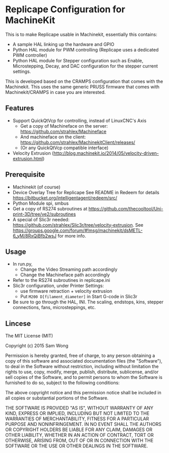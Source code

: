 Replicape Configuration for MachineKit
======================================

This is to make Replicape usable in Machinekit, essentially this contains:
* A sample HAL linking up the hardware and GPIO
* Python HAL module for PWM controlling (Replicape uses a dedicated PWM controller)
* Python HAL module for Stepper configuration such as Enable, Microstepping, Decay, and DAC configuration for the stepper current settings.

This is developed based on the CRAMPS configuration that comes with the Machinekit.  This uses the same generic PRUSS firmware that comes with Machinekit/CRAMPS in case you are interested.

Features
--------

* Support QuickQtVcp for controlling, instead of LinuxCNC's Axis
  * Get a copy of Machineface on the server: https://github.com/strahlex/Machineface
  * And machineface on the client: https://github.com/strahlex/MachinekitClient/releases/
  * (Or any QuickQtVcp compatible interface)
* Velocity Extrusion (http://blog.machinekit.io/2014/05/velocity-driven-extrusion.html)

Prerequisite 
------------
* Machinekit (of course)
* Device Overlay Tree for Replicape
See README in Redeem for details https://bitbucket.org/intelligentagent/redeem/src/
* Python Module spi, smbus
* Get a copy of RS274 subroutines at 
  https://github.com/thecooltool/Uni-print-3D/tree/ve2/subroutines
* A special of Slic3r needed: https://github.com/strahlex/Slic3r/tree/velocity-extrusion.
  See https://groups.google.com/forum/#!msg/machinekit/dsMETL-6_yM/8RxQiBfb2wsJ for more info.

Usage
-----

* In run.py, 
  * Change the Video Streaming path accordingly
  * Change the Machineface path accordingly
* Refer to the RS274 subroutines in replicape.ini
* Slic3r configuration, under Printer Settings:
  * use firmware retraction + velocity extrusion
  * Put ```M200 D[filament_diameter]``` in Start G-code in Slic3r
* Be sure to go through the HAL, INI. The scaling, endstops, kins, stepper connections, fans, microsteppings, etc.

Lincese
-------
The MIT License (MIT)

Copyright (c) 2015 Sam Wong

Permission is hereby granted, free of charge, to any person obtaining a copy
of this software and associated documentation files (the "Software"), to deal
in the Software without restriction, including without limitation the rights
to use, copy, modify, merge, publish, distribute, sublicense, and/or sell
copies of the Software, and to permit persons to whom the Software is
furnished to do so, subject to the following conditions:

The above copyright notice and this permission notice shall be included in all
copies or substantial portions of the Software.

THE SOFTWARE IS PROVIDED "AS IS", WITHOUT WARRANTY OF ANY KIND, EXPRESS OR
IMPLIED, INCLUDING BUT NOT LIMITED TO THE WARRANTIES OF MERCHANTABILITY,
FITNESS FOR A PARTICULAR PURPOSE AND NONINFRINGEMENT. IN NO EVENT SHALL THE
AUTHORS OR COPYRIGHT HOLDERS BE LIABLE FOR ANY CLAIM, DAMAGES OR OTHER
LIABILITY, WHETHER IN AN ACTION OF CONTRACT, TORT OR OTHERWISE, ARISING FROM,
OUT OF OR IN CONNECTION WITH THE SOFTWARE OR THE USE OR OTHER DEALINGS IN THE
SOFTWARE.
